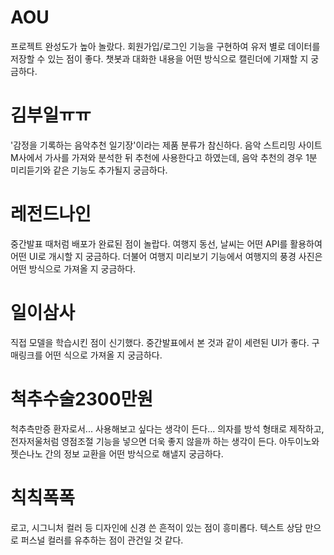 # AOU
프로젝트 완성도가 높아 놀랐다. 회원가입/로그인 기능을 구현하여 유저 별로 데이터를 저장할 수 있는 점이 좋다. 챗봇과 대화한 내용을 어떤 방식으로 캘린더에 기재할 지 궁금하다.
# 김부일ㅠㅠ
'감정을 기록하는 음악추천 일기장'이라는 제품 분류가 참신하다. 음악 스트리밍 사이트 M사에서 가사를 가져와 분석한 뒤 추천에 사용한다고 하였는데, 음악 추천의 경우 1분 미리듣기와 같은 기능도 추가될지 궁금하다.
# 레전드나인
중간발표 때처럼 배포가 완료된 점이 놀랍다. 여행지 동선, 날씨는 어떤 API를 활용하여 어떤 UI로 개시할 지 궁금하다. 더불어 여행지 미리보기 기능에서 여행지의 풍경 사진은 어떤 방식으로 가져올 지 궁금하다.
# 일이삼사
직접 모델을 학습시킨 점이 신기했다. 중간발표에서 본 것과 같이 세련된 UI가 좋다. 구매링크를 어떤 식으로 가져올 지 궁금하다.
# 척추수술2300만원
척추측만증 환자로서... 사용해보고 싶다는 생각이 든다... 의자를 방석 형태로 제작하고, 전자저울처럼 영점조절 기능을 넣으면 더욱 좋지 않을까 하는 생각이 든다. 아두이노와 젯슨나노 간의 정보 교환을 어떤 방식으로 해낼지 궁금하다.
# 칙칙폭폭
로고, 시그니처 컬러 등 디자인에 신경 쓴 흔적이 있는 점이 흥미롭다. 텍스트 상담 만으로 퍼스널 컬러를 유추하는 점이 관건일 것 같다.
